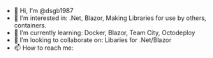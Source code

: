 - 👋 Hi, I’m @dsgb1987
- 👀 I’m interested in: .Net, Blazor, Making Libraries for use by others, containers.
- 🌱 I’m currently learning: Docker, Blazor, Team City, Octodeploy
- 💞️ I’m looking to collaborate on: Libaries for .Net/Blazor
- 📫 How to reach me: 

<!---
dsgb1987/dsgb1987 is a ✨ special ✨ repository because its `README.md` (this file) appears on your GitHub profile.
You can click the Preview link to take a look at your changes.
--->
